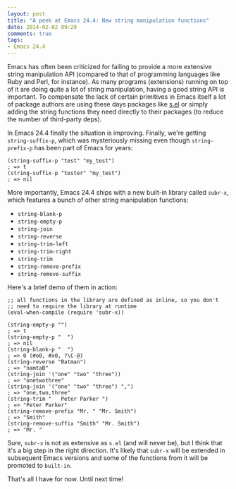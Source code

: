 ```yaml
---
layout: post
title: "A peek at Emacs 24.4: New string manipulation functions"
date: 2014-02-02 09:29
comments: true
tags:
- Emacs 24.4
---
```


Emacs has often been criticized for failing to provide a more
extensive string manipulation API (compared to that of programming
languages like Ruby and Perl, for instance).  As many programs
(extensions) running on top of it are doing quite a lot of string
manipulation, having a good string API is important. To compensate the
lack of certain primitives in Emacs itself a lot of package authors
are using these days packages like
[s.el](https://github.com/magnars/s.el) or simply adding the string
functions they need directly to their packages (to reduce the number
of third-party deps).

In Emacs 24.4 finally the situation is improving. Finally, we're getting
`string-suffix-p`, which was mysteriously missing even though `string-prefix-p`
has been part of Emacs for years:

``` elisp
(string-suffix-p "test" "my_test")
; => t
(string-suffix-p "tester" "my_test")
; => nil
```

More importantly, Emacs 24.4 ships with a new built-in library called `subr-x`, which features
a bunch of other string manipulation functions:

* `string-blank-p`
* `string-empty-p`
* `string-join`
* `string-reverse`
* `string-trim-left`
* `string-trim-right`
* `string-trim`
* `string-remove-prefix`
* `string-remove-suffix`

Here's a brief demo of them in action:

``` elisp
;; all functions in the library are defined as inline, so you don't
;; need to require the library at runtime
(eval-when-compile (require 'subr-x))

(string-empty-p "")
; => t
(string-empty-p "  ")
; => nil
(string-blank-p "  ")
; => 0 (#o0, #x0, ?\C-@)
(string-reverse "Batman")
; => "namtaB"
(string-join '("one" "two" "three"))
; => "onetwothree"
(string-join '("one" "two" "three") ",")
; => "one,two,three"
(string-trim "   Peter Parker ")
; => "Peter Parker"
(string-remove-prefix "Mr. " "Mr. Smith")
; => "Smith"
(string-remove-suffix "Smith" "Mr. Smith")
; => "Mr. "
```

Sure, `subr-x` is not as extensive as `s.el` (and will never be), but
I think that it's a big step in the right direction. It's likely that
`subr-x` will be extended in subsequent Emacs versions and some of the
functions from it will be promoted to `built-in`.

That's all I have for now. Until next time!

